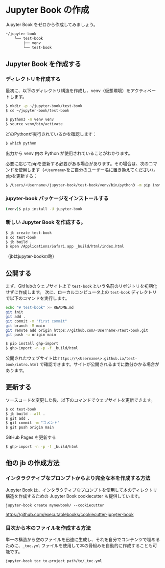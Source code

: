 # Jupyter Book の作成

Jupyter Book をゼロから作成してみましょう。

```zsh
~/jupyter-book
	└── test-book
	    ├── venv
	    └── test-book
```

## Jupyter Book を作成する

### ディレクトリを作成する
最初に、以下のディレクトリ構造を作成し、venv（仮想環境）をアクティベートします。
```zsh
$ mkdir -p ~/jupyter-book/test-book
$ cd ~/jupyter-book/test-book

$ python3 -m venv venv
$ source venv/bin/activate
```

どのPythonが実行されているかを確認します：
```zsh
$ which python
```
出力から venv 内の Python が使用されていることがわかります。

必要に応じてpipを更新する必要がある場合があります。その場合は、次のコマンドを使用します（`<Username>`をご自分のユーザー名に置き換えてください）。\
pipを更新する：
```zsh
$ /Users/<Username>/jupyter-book/test-book/venv/bin/python3 -m pip install --upgrade pip
```

### jupyter-book パッケージをインストールする
```zsh
(venv)$ pip install -U jupyter-book
```

### 新しい Jupyter Book を作成する。
```zsh
$ jb create test-book
$ cd test-book
$ jb build .
$ open /Applications/Safari.app _build/html/index.html
```
（jbはjupyter-bookの略）


## 公開する
まず、GitHubのウェブサイト上で `test-book` という名前のリポジトリを初期化せずに作成します。
次に、ローカルコンピュータ上の `test-book` ディレクトリで以下のコマンドを実行します。
```zsh
echo "# test-book" >> README.md
git init
git add .
git commit -m "first commit"
git branch -M main
git remote add origin https://github.com/<Username>/test-book.git
git push -u origin main
```

```zsh
$ pip install ghp-import
$ ghp-import -n -p -f _build/html
```

公開されたウェブサイトは `https://\<Username\>.github.io/test-book/intro.html` で確認できます。サイトが公開されるまでに数分かかる場合があります。


## 更新する
ソースコードを変更した後、以下のコマンドでウェブサイトを更新できます。

```zsh
$ cd test-book
$ jb build --all .
$ git add .
$ git commit -m "コメント"
$ git push origin main
```

GitHub Pages を更新する
```zsh
$ ghp-import -n -p -f _build/html
```


## 他の jb の作成方法
### インタラクティブなプロンプトからより完全な本を作成する方法

Jupyter Book は、インタラクティブなプロンプトを使用して本のディレクトリ構造を作成するための Jupyter Book cookiecutter も提供しています。
```
jupyter-book create mynewbook/ --cookiecutter
```
https://github.com/executablebooks/cookiecutter-jupyter-book

### 目次から本のファイルを作成する方法
単一の構造から空のファイルを迅速に生成し、それを自分でコンテンツで埋めるために、`_toc.yml` ファイルを使用して本の骨組みを自動的に作成することも可能です。
```
jupyter-book toc to-project path/to/_toc.yml
```